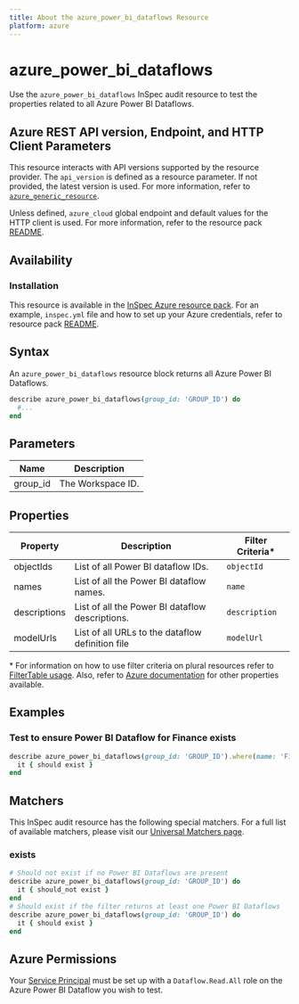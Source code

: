 ```yaml
---
title: About the azure_power_bi_dataflows Resource
platform: azure
---
```


# azure_power_bi_dataflows

Use the `azure_power_bi_dataflows` InSpec audit resource to test the properties related to all Azure Power BI Dataflows.

## Azure REST API version, Endpoint, and HTTP Client Parameters

This resource interacts with API versions supported by the resource provider. The `api_version` is defined as a resource parameter.
If not provided, the latest version is used. For more information, refer to [`azure_generic_resource`](azure_generic_resource.md).

Unless defined, `azure_cloud` global endpoint and default values for the HTTP client is used. For more information, refer to the resource pack [README](../../README.md).

## Availability

### Installation

This resource is available in the [InSpec Azure resource pack](https://github.com/inspec/inspec-azure). For an example, `inspec.yml` file and how to set up your Azure credentials, refer to resource pack [README](../../README.md#Service-Principal).

## Syntax

An `azure_power_bi_dataflows` resource block returns all Azure Power BI Dataflows.

```ruby
describe azure_power_bi_dataflows(group_id: 'GROUP_ID') do
  #...
end
```

## Parameters

| Name           | Description                                                                      |
|----------------|----------------------------------------------------------------------------------|
| group_id       | The Workspace ID.                                                                |


## Properties

|Property                   | Description                                                            | Filter Criteria<superscript>*</superscript> |
|---------------------------|------------------------------------------------------------------------|------------------|
| objectIds                 | List of all Power BI dataflow IDs.                                     | `objectId`       |
| names                     | List of all the Power BI dataflow names.                               | `name`           |
| descriptions              | List of all the Power BI dataflow descriptions.                        | `description`    |
| modelUrls                 | List of all URLs to the dataflow definition file                       | `modelUrl`       |                                                          | `modelUrl` |


<superscript>*</superscript> For information on how to use filter criteria on plural resources refer to [FilterTable usage](https://github.com/inspec/inspec/blob/master/dev-docs/filtertable-usage.md).
Also, refer to [Azure documentation](https://docs.microsoft.com/en-us/rest/api/power-bi/dataflows/get-dataflows) for other properties available.

## Examples

### Test to ensure Power BI Dataflow for Finance exists

```ruby
describe azure_power_bi_dataflows(group_id: 'GROUP_ID').where(name: 'FinanceWorks') do
  it { should exist }
end
```

## Matchers

This InSpec audit resource has the following special matchers. For a full list of available matchers, please visit our [Universal Matchers page](https://www.inspec.io/docs/reference/matchers/).

### exists

```ruby
# Should not exist if no Power BI Dataflows are present
describe azure_power_bi_dataflows(group_id: 'GROUP_ID') do
  it { should_not exist }
end
# Should exist if the filter returns at least one Power BI Dataflows
describe azure_power_bi_dataflows(group_id: 'GROUP_ID') do
  it { should exist }
end
```

## Azure Permissions
Your [Service Principal](https://docs.microsoft.com/en-us/azure/azure-resource-manager/resource-group-create-service-principal-portal) must be set up with a `Dataflow.Read.All` role on the Azure Power BI Dataflow you wish to test.